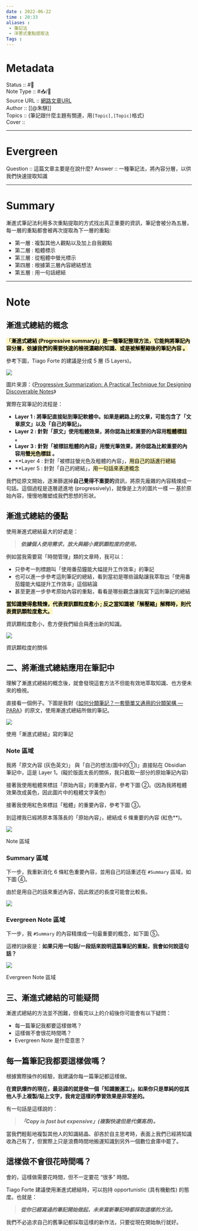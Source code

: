 ```yaml
---
date : 2022-06-22
time : 20:33
aliases : 
 - 筆記法
 - 洋蔥式重點提取法
Tags : 
---
```

# Metadata
Status :: #🌿  <br>
Note Type :: #📥/📰<br>
Source URL :: [網路文章URL](https://medium.com/pm%E7%9A%84%E7%94%9F%E7%94%A2%E5%8A%9B%E5%B7%A5%E5%85%B7%E7%AE%B1/obsidian-%E4%BD%BF%E7%94%A8%E6%95%99%E5%AD%B8-%E7%AD%86%E8%A8%98%E7%AF%87-02-%E4%BD%BF%E7%94%A8-%E6%BC%B8%E9%80%B2%E5%BC%8F%E7%B8%BD%E7%B5%90-%E4%BE%86%E5%AF%AB%E7%AD%86%E8%A8%98-%E5%BB%BA%E7%AB%8B%E4%B8%80%E5%A5%97%E5%8F%AF%E6%8C%81%E7%BA%8C%E8%BF%AD%E4%BB%A3%E7%9A%84%E7%AD%86%E8%A8%98%E7%B3%BB%E7%B5%B1-f34f069f99a)<br>
Author :: [[@朱騏]]<br>
Topics :: {筆記跟什麼主題有關連，用`[Topic],[Topic]`格式}<br>
Cover ::
 
---
# Evergreen
Question :: 這篇文章主要是在說什麼?
Answer :: 一種筆記法，將內容分層，以供我們快速提取知識

---

# Summary
漸進式筆記法利用多次重點提取的方式找出真正重要的資訊，筆記會被分為五層，每一層的重點都會被再次提取為下一層的重點:
 - 第一層 : 複製其他人觀點以及加上自我觀點
 - 第二層 : 粗體標示
 - 第三層 : 從粗體中螢光標示 
 - 第四層 : 根據第三層內容總結想法
 - 第五層 : 用一句話總結


---

# Note
## 漸進式總結的概念

<mark style="background: #FFF3A3A6;">「**漸進式總結 (Progressive summary)」是一種筆記整理方法，它能夠將筆記內容分層，依據我們的需要快速的檢視濃縮的知識、或是被解壓縮後的筆記內容 。**</mark> 

參考下圖，Tiago Forte 的建議是分成 5 層 (5 Layers)。

![](https://miro.medium.com/max/700/0*XEDDyi0ZOu-yqe_n)

圖片來源：《[Progressive Summarization: A Practical Technique for Designing Discoverable Notes](https://fortelabs.co/blog/progressive-summarization-a-practical-technique-for-designing-discoverable-notes/)》

實際在寫筆記的流程是：

-   **Layer 1 : 將筆記直接貼到筆記軟體中。如果是網路上的文章，可能包含了「文章原文」以及「自己的筆記」。**
-   **Layer 2 : 針對「原文」使用粗體效果，將你認為比較重要的內容用<mark style="background: #FFF3A3A6;">粗體標註</mark> 。**
-   **Layer 3 : 針對「被標註粗體的內容」用螢光筆效果，將你認為比較重要的內容用<mark style="background: #FFF3A3A6;">螢光色標註</mark> 。**
-   **Layer 4 : 針對「被標註螢光色及粗體的內容」，<mark style="background: #FFF3A3A6;">用自己的話進行總結</mark> 
-   **Layer 5 : 針對「自己的總結」，<mark style="background: #FFF3A3A6;">用一句話來表達概念 </mark> 

我們從原文開始，逐漸篩選掉**自己覺得不重要的**資訊，將原先龐雜的內容精煉成一句話。這個過程是逐層遞進地 (progressively)，就像是上方的圖片一樣 — 基於原始內容，慢慢地雕塑成我們思想的形狀。

## 漸進式總結的優點

使用漸進式總結最大的好處是：

> **_依據個人使用需求，放大與縮小資訊顆粒度的使用。_**

例如當我需要寫「時間管理」類的文章時，我可以：

-   只參考一則標題叫「使用番茄鐘能大幅提升工作效率」的筆記
-   也可以進一步參考這則筆記的總結，看到當初是哪些論點讓我萃取出「使用番茄鐘能大幅提升工作效率」這個結論
-   甚至更進一步參考原始內容的重點，看看是哪些觀念讓我寫下這則筆記的總結

**<mark style="background: #FFF3A3A6;">當知識變得愈精煉，代表資訊顆粒度愈小 ; 反之當知識被「解壓縮」解釋時，則代表資訊顆粒度愈大。</mark>** 

資訊顆粒度愈小，愈方便我們組合與產出新的知識。

![](https://miro.medium.com/max/700/1*2MAoe2F6ChjUkQebmvKp-Q.png)

資訊顆粒度的關係

## 二、將漸進式總結應用在筆記中

理解了漸進式總結的概念後，就會發現這套方法不但能有效地萃取知識、也方便未來的檢視。

直接看一個例子。下圖是我對《[如何分類筆記？一套簡單又通用的分類架構 — PARA](https://medium.com/pm%E7%9A%84%E7%94%9F%E7%94%A2%E5%8A%9B%E5%B7%A5%E5%85%B7%E7%AE%B1/%E5%A6%82%E4%BD%95%E5%88%86%E9%A1%9E%E7%AD%86%E8%A8%98-e25c4cc39dba)》的原文，使用漸進式總結所做的筆記。

![](https://miro.medium.com/max/700/1*Z0qJu-sW5_KHZ3IFm0yZug@2x.png)

使用「漸進式總結」寫的筆記

### Note 區域

我將「原文內容 (灰色英文)」 與「自己的想法(圖中的①)」直接貼在 Obsidian 筆記中，這是 Layer 1。(礙於版面太長的關係，我只截取一部分的原始筆記內容)

接著我使用粗體來標註「原始內容」的重要內容，參考下圖 ②。(因為我將粗體效果改成黃色，因此圖片中的粗體文字黃色)

接著我使用紅色來標註「粗體」的重要內容，參考下圖 ③。

到這裡我已經將原本落落長的「原始內容」，總結成 6 條重要的內容 (紅色**)。

![](https://miro.medium.com/max/700/1*eO9ejTgN8ucOb2ugzw75EQ@2x.png)

Note 區域

### Summary 區域

下一步，我重新消化 6 條紅色重要內容，並用自己的話重述在 `#Summary` 區域，如下圖 ④。

由於是用自己的話來重述內容，因此敘述的長度可能會比較長。

![](https://miro.medium.com/max/700/1*WKRYHsuQGQdc3oTaSBHa_A@2x.png)


### Evergreen Note 區域

下一步，我 `#Summary` 的內容精煉成一句最重要的概念，如下圖 ⑤。

這裡的訣竅是：**如果只用一句話/一段話來說明這篇筆記的重點，我會如何說這句話？**

![](https://miro.medium.com/max/700/1*UIiasrWxkws5QMv9ZQBuww@2x.png)

Evergreen Note 區域

## 三、漸進式總結的可能疑問

漸進式總結的方法並不困難，但看完以上的介紹後你可能會有以下疑問：

-   每一篇筆記我都要這樣做嗎？
-   這樣做不會很花時間嗎？
-   Evergreen Note 是什麼意思？

## 每一篇筆記我都要這樣做嗎？

根據實際操作的經驗，我建議你每一篇筆記都這樣做。

**在資訊爆炸的現在，最忌諱的就是做一個「知識搬運工」。如果你只是單純的從其他人手上複製/貼上文字，我肯定這樣的學習效果是非常差的。**

有一句話是這樣說的：

> **_「Copy is fast but expensive」(複製快速但是代價高昂)。_**

當我們輕鬆地複製其他人的知識結晶、卻吝於自主思考時，表面上我們已經將知識收為己有了，但實際上只是浪費時間地搬運知識到另外一個數位倉庫中罷了。

## 這樣做不會很花時間嗎？

會的，這樣做需要花時間，但不一定要花 “很多” 時間。

Tiago Forte 建議使用漸進式總結時，可以抱持 opportunistic (具有機動性) 的態度。也就是：

> **_從你已經寫過的筆記開始做起，未來寫新筆記時都採取這樣的方法。_**

我們不必追求自己的舊筆記都採取這樣的新作法，只要從現在開始執行就好。